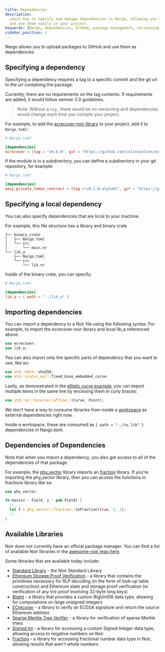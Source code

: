 ```yaml
---
title: Dependencies
description:
  Learn how to specify and manage dependencies in Nargo, allowing you to upload packages to GitHub
  and use them easily in your project.
keywords: [Nargo, dependencies, GitHub, package management, versioning]
sidebar_position: 1
---
```


Nargo allows you to upload packages to GitHub and use them as dependencies.

## Specifying a dependency

Specifying a dependency requires a tag to a specific commit and the git url to the url containing
the package.

Currently, there are no requirements on the tag contents. If requirements are added, it would follow
semver 2.0 guidelines.

> Note: Without a `tag` , there would be no versioning and dependencies would change each time you
> compile your project.

For example, to add the [ecrecover-noir library](https://github.com/colinnielsen/ecrecover-noir) to your project, add it to `Nargo.toml`:

```toml
# Nargo.toml

[dependencies]
ecrecover = {tag = "v0.8.0", git = "https://github.com/colinnielsen/ecrecover-noir"}
```

If the module is in a subdirectory, you can define a subdirectory in your git repository, for example:

```toml
# Nargo.toml

[dependencies]
easy_private_token_contract = {tag ="v0.1.0-alpha62", git = "https://github.com/AztecProtocol/aztec-packages", directory = "noir-contracts/contracts/easy_private_token_contract"}
```

## Specifying a local dependency

You can also specify dependencies that are local to your machine.

For example, this file structure has a library and binary crate

```tree
├── binary_crate
│   ├── Nargo.toml
│   └── src
│       └── main.nr
└── lib_a
    ├── Nargo.toml
    └── src
        └── lib.nr
```

Inside of the binary crate, you can specify:

```toml
# Nargo.toml

[dependencies]
lib_a = { path = "../lib_a" }
```

## Importing dependencies

You can import a dependency to a Noir file using the following syntax. For example, to import the
ecrecover-noir library and local lib_a referenced above:

```rust
use ecrecover;
use lib_a;
```

You can also import only the specific parts of dependency that you want to use, like so:

```rust
use std::hash::sha256;
use std::scalar_mul::fixed_base_embedded_curve;
```

Lastly, as demonstrated in the
[elliptic curve example](../standard_library/cryptographic_primitives/ec_primitives#examples), you
can import multiple items in the same line by enclosing them in curly braces:

```rust
use std::ec::tecurve::affine::{Curve, Point};
```

We don't have a way to consume libraries from inside a [workspace](./workspaces) as external dependencies right now.

Inside a workspace, these are consumed as `{ path = "../to_lib" }` dependencies in Nargo.toml.

## Dependencies of Dependencies

Note that when you import a dependency, you also get access to all of the dependencies of that package.

For example, the [phy_vector](https://github.com/resurgencelabs/phy_vector) library imports an [fraction](https://github.com/resurgencelabs/fraction) library. If you're importing the phy_vector library, then you can access the functions in fractions library like so:

```rust
use phy_vector;

fn main(x : Field, y : pub Field) {
  //...
  let f = phy_vector::fraction::toFraction(true, 2, 1);
  //...
}
```

## Available Libraries

Noir does not currently have an official package manager. You can find a list of available Noir libraries in the [awesome-noir repo here](https://github.com/noir-lang/awesome-noir#libraries).

Some libraries that are available today include:

- [Standard Library](https://github.com/noir-lang/noir/tree/master/noir_stdlib) - the Noir Standard Library
- [Ethereum Storage Proof Verification](https://github.com/aragonzkresearch/noir-trie-proofs) - a library that contains the primitives necessary for RLP decoding (in the form of look-up table construction) and Ethereum state and storage proof verification (or verification of any trie proof involving 32-byte long keys)
- [BigInt](https://github.com/shuklaayush/noir-bigint) - a library that provides a custom BigUint56 data type, allowing for computations on large unsigned integers
- [ECrecover](https://github.com/colinnielsen/ecrecover-noir/tree/main) - a library to verify an ECDSA signature and return the source Ethereum address
- [Sparse Merkle Tree Verifier](https://github.com/vocdoni/smtverifier-noir/tree/main) - a library for verification of sparse Merkle trees
- [Signed Int](https://github.com/resurgencelabs/signed_int) - a library for accessing a custom Signed Integer data type, allowing access to negative numbers on Noir
- [Fraction](https://github.com/resurgencelabs/fraction) - a library for accessing fractional number data type in Noir, allowing results that aren't whole numbers

